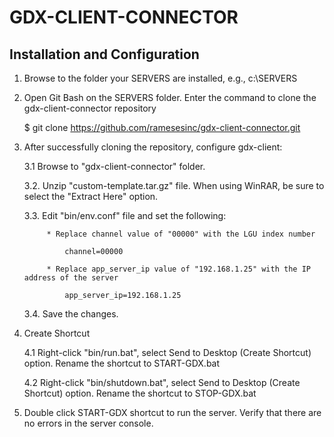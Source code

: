 # GDX-CLIENT-CONNECTOR

## Installation and Configuration

1. Browse to the folder your SERVERS are installed, e.g., c:\SERVERS

2. Open Git Bash on the SERVERS folder. Enter the command to clone the 
   gdx-client-connector repository

   $ git clone https://github.com/ramesesinc/gdx-client-connector.git 

3. After successfully cloning the repository, configure gdx-client:

    3.1    Browse to "gdx-client-connector" folder.

    3.2.   Unzip "custom-template.tar.gz" file. 
           When using WinRAR, be sure to select the "Extract Here" option.

    3.3.   Edit "bin/env.conf" file and set the following:

            * Replace channel value of "00000" with the LGU index number

                channel=00000   

            * Replace app_server_ip value of "192.168.1.25" with the IP address of the server

                app_server_ip=192.168.1.25

    3.4.    Save the changes.

4.  Create Shortcut
    
    4.1 Right-click "bin/run.bat", select Send to Desktop (Create Shortcut) option.
        Rename the shortcut to START-GDX.bat

    4.2 Right-click "bin/shutdown.bat", select Send to Desktop (Create Shortcut) option.
        Rename the shortcut to STOP-GDX.bat

5. Double click START-GDX shortcut to run the server.
   Verify that there are no errors in the server console.



